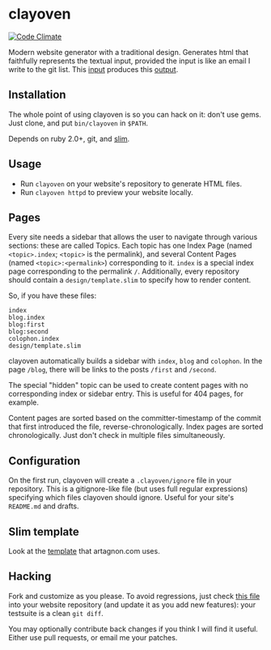 # clayoven
[![Code Climate](https://codeclimate.com/github/artagnon/clayoven.png)](https://codeclimate.com/github/artagnon/clayoven)

Modern website generator with a traditional design. Generates html that
faithfully represents the textual input, provided the input is like an email I
write to the git list.  This [input](examples/hidden:claytext) produces this
[output](http://artagnon.github.io/clayoven).

## Installation

The whole point of using clayoven is so you can hack on it: don't use
gems. Just clone, and put `bin/clayoven` in `$PATH`.

Depends on ruby 2.0+, git, and [slim](http://slim-lang.com).

## Usage

* Run `clayoven` on your website's repository to generate HTML files.
* Run `clayoven httpd` to preview your website locally.

## Pages

Every site needs a sidebar that allows the user to navigate through
various sections: these are called Topics.  Each topic has one Index
Page (named `<topic>.index`; `<topic>` is the permalink), and several
Content Pages (named `<topic>:<permalink>`) corresponding to it.
`index` is a special index page corresponding to the permalink `/`.
Additionally, every repository should contain a `design/template.slim`
to specify how to render content.

So, if you have these files:

    index
    blog.index
    blog:first
    blog:second
    colophon.index
    design/template.slim

clayoven automatically builds a sidebar with `index`, `blog` and `colophon`.
In the page `/blog`, there will be links to the posts `/first` and
`/second`.

The special "hidden" topic can be used to create content pages with no
corresponding index or sidebar entry.  This is useful for 404 pages,
for example.

Content pages are sorted based on the committer-timestamp of the
commit that first introduced the file, reverse-chronologically.  Index
pages are sorted chronologically.  Just don't check in multiple files
simultaneously.

## Configuration

On the first run, clayoven will create a `.clayoven/ignore` file in
your repository.  This is a gitignore-like file (but uses full regular
expressions) specifying which files clayoven should ignore.  Useful
for your site's `README.md` and drafts.

## Slim template

Look at the [template](examples/template.slim) that artagnon.com uses.

## Hacking

Fork and customize as you please.  To avoid regressions, just check [this
file](examples/hidden:claytext) into your website repository (and update it as
you add new features): your testsuite is a clean `git diff`.

You may optionally contribute back changes if you think I will find it
useful.  Either use pull requests, or email me your patches.
